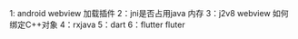 1: android webview 加载插件
2：jni是否占用java 内存
3：j2v8 webview 如何绑定C++对象
4：rxjava
5：dart
6：flutter
   fluter 